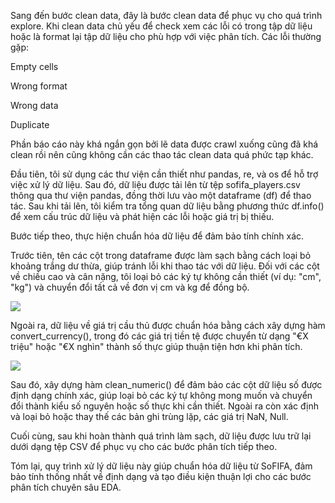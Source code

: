 Sang đến bước clean data, đây là bước clean data để phục vụ cho quá trình explore. Khi clean data chủ yếu để check xem các lỗi có trong tập dữ liệu hoặc là format lại tập dữ liệu cho phù hợp với việc phân tích. Các lỗi thường gặp:

Empty cells

Wrong format

Wrong data

Duplicate

Phần báo cáo này khá ngắn gọn bởi lẽ data được crawl xuống cũng đã khá clean rồi nên cũng không cần các thao tác clean data quá phức tạp khác.



Đầu tiên, tôi sử dụng các thư viện cần thiết như pandas, re, và os để hỗ trợ việc xử lý dữ liệu. Sau đó, dữ liệu được tải lên từ tệp sofifa_players.csv thông qua thư viện pandas, đồng thời lưu vào một dataframe (df) để thao tác. Sau khi tải lên, tôi kiểm tra tổng quan dữ liệu bằng phương thức df.info() để xem cấu trúc dữ liệu và phát hiện các lỗi hoặc giá trị bị thiếu.



Bước tiếp theo, thực hiện chuẩn hóa dữ liệu để đảm bảo tính chính xác. 

Trước tiên, tên các cột trong dataframe được làm sạch bằng cách loại bỏ khoảng trắng dư thừa, giúp tránh lỗi khi thao tác với dữ liệu. Đối với các cột về chiều cao và cân nặng, tôi loại bỏ các ký tự không cần thiết (ví dụ: "cm", "kg") và chuyển đổi tất cả về đơn vị cm và kg để đồng bộ. 

<img src="[https://imgur.com/a/scrubbing-data-20BgG64](https://imgur.com/upXd4vk)">


Ngoài ra, dữ liệu về giá trị cầu thủ được chuẩn hóa bằng cách xây dựng hàm convert_currency(), trong đó các giá trị tiền tệ được chuyển từ dạng "€X triệu" hoặc "€X nghìn" thành số thực giúp thuận tiện hơn khi phân tích.


<img src="https://imgur.com/idHRkrl">



Sau đó, xây dựng hàm clean_numeric() để đảm bảo các cột dữ liệu số được định dạng chính xác, giúp loại bỏ các ký tự không mong muốn và chuyển đổi thành kiểu số nguyên hoặc số thực khi cần thiết.  Ngoài ra còn xác định và loại bỏ hoặc thay thế các bản ghi trùng lặp, các giá trị NaN, Null.





Cuối cùng, sau khi hoàn thành quá trình làm sạch, dữ liệu được lưu trữ lại dưới dạng tệp CSV để phục vụ cho các bước phân tích tiếp theo.



Tóm lại, quy trình xử lý dữ liệu này giúp chuẩn hóa dữ liệu từ SoFIFA, đảm bảo tính thống nhất về định dạng và tạo điều kiện thuận lợi cho các bước phân tích chuyên sâu EDA.

